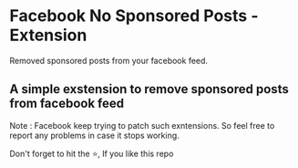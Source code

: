# Facebook No Sponsored Posts - Extension

Removed sponsored posts from your facebook feed.

## A simple exstension to remove sponsored posts from facebook feed

Note : Facebook keep trying to patch such exntensions. So feel free to report any problems in case it stops working.

Don't forget to hit the :star:, If you like this repo
